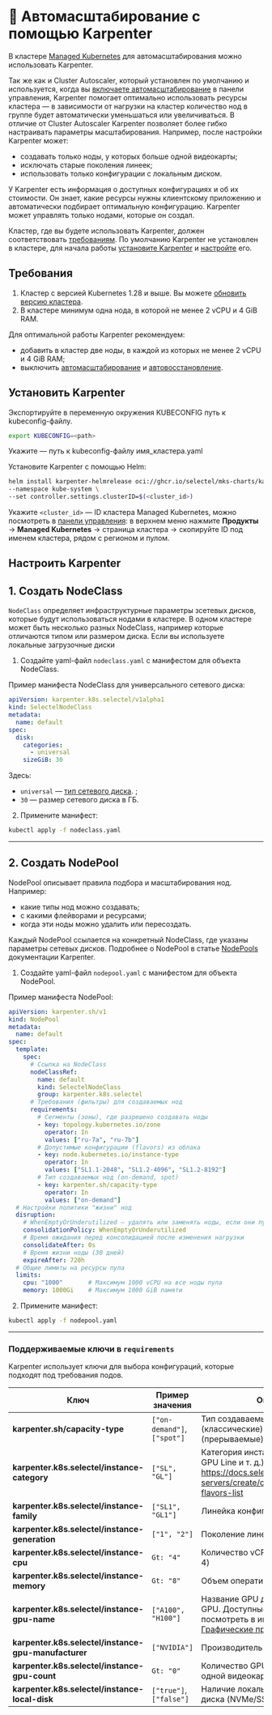 # 🚀 Автомасштабирование с помощью Karpenter

В кластере [Managed Kubernetes](https://docs.selectel.ru/managed-kubernetes/) для автомасштабирования можно использовать Karpenter.

Так же как и Cluster Autoscaler, который установлен по умолчанию и используется, когда вы [включаете автомасштабирование](https://doc-5069-dbaas-backups-in-opensearch-reapply.docs-v3.stg.sites.selectel.org/managed-kubernetes/node-groups/cluster-autoscaler/#enable-autoscaling) в панели управления, Karpenter помогает оптимально использовать ресурсы кластера — в зависимости от нагрузки на кластер количество нод в группе будет автоматически уменьшаться или увеличиваться. В отличие от Cluster Autoscaler Karpenter позволяет более гибко настраивать параметры масштабирования. Например, после настройки Karpenter может:

- создавать только ноды, у которых больше одной видеокарты;
- исключать старые поколения линеек;
- использовать только конфигурации с локальным диском.

У Karpenter есть информация о доступных конфигурациях и об их стоимости. Он знает, какие ресурсы нужны клиентскому приложению и автоматически подбирает оптимальную конфигурацию. Karpenter может управлять только нодами, которые он создал.

Кластер, где вы будете использовать Karpenter, должен соответствовать [требованиям](#требования). По умолчанию Karpenter не установлен в кластере, для начала работы [установите Karpenter](#установить-karpenter) и [настройте](#настроить-karpenter) его.

## Требования

1. Кластер с версией Kubernetes 1.28 и выше. Вы можете [обновить версию кластера](https://docs.selectel.ru/managed-kubernetes/clusters/upgrade-version/).
2. В кластере минимум одна нода, в которой не менее 2 vCPU и 4 GiB RAM.

Для оптимальной работы Karpenter рекомендуем:

- добавить в кластер две ноды, в каждой из которых не менее 2 vCPU и 4 GiB RAM;
- выключить [автомасштабирование](https://docs.selectel.ru/managed-kubernetes/node-groups/cluster-autoscaler/) и [автовосстановление](https://docs.selectel.ru/managed-kubernetes/node-groups/reinstall-nodes/).

## Установить Karpenter

Экспортируйте в переменную окружения KUBECONFIG путь к kubeconfig-файлу.

```bash
export KUBECONFIG=<path>
```

Укажите <path> — путь к kubeconfig-файлу имя_кластера.yaml

Установите Karpenter с помощью Helm:

```bash
helm install karpenter-helmrelease oci://ghcr.io/selectel/mks-charts/karpenter:0.1.0 \
--namespace kube-system \
--set controller.settings.clusterID=$(<cluster_id>)
```

Укажите `<cluster_id>` — ID кластера Managed Kubernetes, можно посмотреть в [панели управления](https://my.selectel.ru/vpc/default/mks/): в верхнем меню нажмите **Продукты** → **Managed Kubernetes** → страница кластера → скопируйте ID под именем кластера, рядом с регионом и пулом.

## Настроить Karpenter

## 1. Создать NodeClass

`NodeClass` определяет инфраструктурные параметры зсетевых дисков, которые будут использоваться нодами в кластере.
В одном кластере может быть несколько разных NodeClass, например которые отличаются типом или размером диска. Если вы используете локальные загрузочные диски

1. Создайте yaml-файл `nodeclass.yaml` с манифестом для объекта NodeClass.

  Пример манифеста NodeClass для универсального сетевого диска:

  ```yaml
  apiVersion: karpenter.k8s.selectel/v1alpha1
  kind: SelectelNodeClass
  metadata:
    name: default
  spec:
    disk:
      categories:
        - universal
      sizeGiB: 30
  ```

  Здесь:

  - `universal` — [тип сетевого диска](https://docs.selectel.ru/cloud-servers/volumes/about-network-volumes/#network-volume-types-list). ;
  - `30` — размер сетевого диска в ГБ.

2. Примените манифест:

  ```bash
  kubectl apply -f nodeclass.yaml
  ```

---

## 2. Создать NodePool

NodePool описывает правила подбора и масштабирования нод. Например:

- какие типы нод можно создавать;
- с какими флейворами и ресурсами;
- когда эти ноды можно удалить или пересоздать.

Каждый NodePool ссылается на конкретный NodeClass, где указаны параметры сетевых дисков. Подробнее о NodePool в статье [NodePools](https://karpenter.sh/docs/concepts/nodepools/) документации Karpenter.

1. Создайте yaml-файл `nodepool.yaml` с манифестом для объекта NodePool.

  Пример манифеста NodePool:

  ```yaml
  apiVersion: karpenter.sh/v1
  kind: NodePool
  metadata:
    name: default
  spec:
    template:
      spec:
        # Ссылка на NodeClass
        nodeClassRef:
          name: default
          kind: SelectelNodeClass
          group: karpenter.k8s.selectel
        # Требования (фильтры) для создаваемых нод
        requirements:
          # Сегменты (зоны), где разрешено создавать ноды
          - key: topology.kubernetes.io/zone
            operator: In
            values: ["ru-7a", "ru-7b"]
          # Допустимые конфигурации (flavors) из облака
          - key: node.kubernetes.io/instance-type
            operator: In
            values: ["SL1.1-2048", "SL1.2-4096", "SL1.2-8192"]
          # Тип создаваемых нод (on-demand, spot)
          - key: karpenter.sh/capacity-type
            operator: In
            values: ["on-demand"]
    # Настройки политики "жизни" нод
    disruption:
      # WhenEmptyOrUnderutilized — удалять или заменять ноды, если они пустые или используются не в полном объеме
      consolidationPolicy: WhenEmptyOrUnderutilized
      # Время ожидания перед консолидацией после изменения нагрузки
      consolidateAfter: 0s
      # Время жизни ноды (30 дней)
      expireAfter: 720h
    # Общие лимиты на ресурсы пула
    limits:
      cpu: "1000"       # Максимум 1000 vCPU на все ноды пула
      memory: 1000Gi    # Максимум 1000 GiB памяти
  ```

2. Примените манифест:

  ```bash
  kubectl apply -f nodepool.yaml
  ```

---

### Поддерживаемые ключи в `requirements`

Karpenter использует ключи для выбора конфигураций, которые подходят под требования подов.

| Ключ | Пример значения | Описание |
|---|---|---|
| **karpenter.sh/capacity-type** | `["on-demand"]`, `["spot"]` | Тип создаваемых нод: on-demand (классические) или spot (прерываемые)|
| **karpenter.k8s.selectel/instance-category** | `["SL", "GL"]` | Категория инстанса (Standard Line, GPU Line и т. д.). Подробнее: <https://docs.selectel.ru/cloud-servers/create/configurations/#server-flavors-list> |
| **karpenter.k8s.selectel/instance-family** | `["SL1", "GL1"]` | Линейка конфигураций |
| **karpenter.k8s.selectel/instance-generation** | `["1", "2"]` | Поколение линейки|
| **karpenter.k8s.selectel/instance-cpu** | `Gt: "4"` | Количество vCPU (например, больше 4) |
| **karpenter.k8s.selectel/instance-memory** | `Gt: "8"` | Объем оперативной памяти в ГиБ|
| **karpenter.k8s.selectel/instance-gpu-name** | `["A100", "H100"]` | Название GPU для конфигураций с GPU. Доступные GPU можно посмотреть в инструкции [Графические процессоры (GPU)](https://docs.selectel.ru/cloud-servers/create/gpus/)|
| **karpenter.k8s.selectel/instance-gpu-manufacturer** | `["NVIDIA"]` | Производитель GPU |
| **karpenter.k8s.selectel/instance-gpu-count** | `Gt: "0"` | Количество GPU (например, больше одной видеокарты) |
| **karpenter.k8s.selectel/instance-local-disk** | `["true"]`, `["false"]` | Наличие локального загрузочного диска (NVMe/SSD) |
